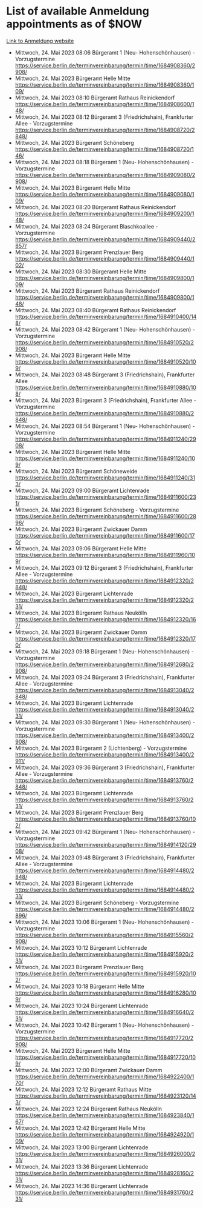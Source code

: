 # List of available Anmeldung appointments as of $NOW
[Link to Anmeldung website](https://service.berlin.de/terminvereinbarung/termin/tag.php?termin=1&anliegen[]=120686&dienstleisterlist=122210,122217,327316,122219,327312,122227,327314,122231,327346,122243,327348,122254,122252,329742,122260,329745,122262,329748,122271,327278,122273,327274,122277,327276,330436,122280,327294,122282,327290,122284,327292,122291,327270,122285,327266,122286,327264,122296,327268,150230,329760,122297,327286,122294,327284,122312,329763,122314,329775,122304,327330,122311,327334,122309,327332,317869,122281,327352,122279,329772,122283,122276,327324,122274,327326,122267,329766,122246,327318,122251,327320,122257,327322,122208,327298,122226,327300&herkunft=http%3A%2F%2Fservice.berlin.de%2Fdienstleistung%2F120686%2F)
- Mittwoch, 24. Mai 2023 08:06 Bürgeramt 1 (Neu- Hohenschönhausen) - Vorzugstermine https://service.berlin.de/terminvereinbarung/termin/time/1684908360/2908/
- Mittwoch, 24. Mai 2023  Bürgeramt Helle Mitte https://service.berlin.de/terminvereinbarung/termin/time/1684908360/109/
- Mittwoch, 24. Mai 2023 08:10 Bürgeramt Rathaus Reinickendorf https://service.berlin.de/terminvereinbarung/termin/time/1684908600/148/
- Mittwoch, 24. Mai 2023 08:12 Bürgeramt 3 (Friedrichshain), Frankfurter Allee - Vorzugstermine https://service.berlin.de/terminvereinbarung/termin/time/1684908720/2848/
- Mittwoch, 24. Mai 2023  Bürgeramt Schöneberg https://service.berlin.de/terminvereinbarung/termin/time/1684908720/146/
- Mittwoch, 24. Mai 2023 08:18 Bürgeramt 1 (Neu- Hohenschönhausen) - Vorzugstermine https://service.berlin.de/terminvereinbarung/termin/time/1684909080/2908/
- Mittwoch, 24. Mai 2023  Bürgeramt Helle Mitte https://service.berlin.de/terminvereinbarung/termin/time/1684909080/109/
- Mittwoch, 24. Mai 2023 08:20 Bürgeramt Rathaus Reinickendorf https://service.berlin.de/terminvereinbarung/termin/time/1684909200/148/
- Mittwoch, 24. Mai 2023 08:24 Bürgeramt Blaschkoallee - Vorzugstermine https://service.berlin.de/terminvereinbarung/termin/time/1684909440/2857/
- Mittwoch, 24. Mai 2023  Bürgeramt Prenzlauer Berg https://service.berlin.de/terminvereinbarung/termin/time/1684909440/102/
- Mittwoch, 24. Mai 2023 08:30 Bürgeramt Helle Mitte https://service.berlin.de/terminvereinbarung/termin/time/1684909800/109/
- Mittwoch, 24. Mai 2023  Bürgeramt Rathaus Reinickendorf https://service.berlin.de/terminvereinbarung/termin/time/1684909800/148/
- Mittwoch, 24. Mai 2023 08:40 Bürgeramt Rathaus Reinickendorf https://service.berlin.de/terminvereinbarung/termin/time/1684910400/148/
- Mittwoch, 24. Mai 2023 08:42 Bürgeramt 1 (Neu- Hohenschönhausen) - Vorzugstermine https://service.berlin.de/terminvereinbarung/termin/time/1684910520/2908/
- Mittwoch, 24. Mai 2023  Bürgeramt Helle Mitte https://service.berlin.de/terminvereinbarung/termin/time/1684910520/109/
- Mittwoch, 24. Mai 2023 08:48 Bürgeramt 3 (Friedrichshain), Frankfurter Allee https://service.berlin.de/terminvereinbarung/termin/time/1684910880/108/
- Mittwoch, 24. Mai 2023  Bürgeramt 3 (Friedrichshain), Frankfurter Allee - Vorzugstermine https://service.berlin.de/terminvereinbarung/termin/time/1684910880/2848/
- Mittwoch, 24. Mai 2023 08:54 Bürgeramt 1 (Neu- Hohenschönhausen) - Vorzugstermine https://service.berlin.de/terminvereinbarung/termin/time/1684911240/2908/
- Mittwoch, 24. Mai 2023  Bürgeramt Helle Mitte https://service.berlin.de/terminvereinbarung/termin/time/1684911240/109/
- Mittwoch, 24. Mai 2023  Bürgeramt Schöneweide https://service.berlin.de/terminvereinbarung/termin/time/1684911240/313/
- Mittwoch, 24. Mai 2023 09:00 Bürgeramt Lichtenrade https://service.berlin.de/terminvereinbarung/termin/time/1684911600/231/
- Mittwoch, 24. Mai 2023  Bürgeramt Schöneberg - Vorzugstermine https://service.berlin.de/terminvereinbarung/termin/time/1684911600/2896/
- Mittwoch, 24. Mai 2023  Bürgeramt Zwickauer Damm https://service.berlin.de/terminvereinbarung/termin/time/1684911600/170/
- Mittwoch, 24. Mai 2023 09:06 Bürgeramt Helle Mitte https://service.berlin.de/terminvereinbarung/termin/time/1684911960/109/
- Mittwoch, 24. Mai 2023 09:12 Bürgeramt 3 (Friedrichshain), Frankfurter Allee - Vorzugstermine https://service.berlin.de/terminvereinbarung/termin/time/1684912320/2848/
- Mittwoch, 24. Mai 2023  Bürgeramt Lichtenrade https://service.berlin.de/terminvereinbarung/termin/time/1684912320/231/
- Mittwoch, 24. Mai 2023  Bürgeramt Rathaus Neukölln https://service.berlin.de/terminvereinbarung/termin/time/1684912320/167/
- Mittwoch, 24. Mai 2023  Bürgeramt Zwickauer Damm https://service.berlin.de/terminvereinbarung/termin/time/1684912320/170/
- Mittwoch, 24. Mai 2023 09:18 Bürgeramt 1 (Neu- Hohenschönhausen) - Vorzugstermine https://service.berlin.de/terminvereinbarung/termin/time/1684912680/2908/
- Mittwoch, 24. Mai 2023 09:24 Bürgeramt 3 (Friedrichshain), Frankfurter Allee - Vorzugstermine https://service.berlin.de/terminvereinbarung/termin/time/1684913040/2848/
- Mittwoch, 24. Mai 2023  Bürgeramt Lichtenrade https://service.berlin.de/terminvereinbarung/termin/time/1684913040/231/
- Mittwoch, 24. Mai 2023 09:30 Bürgeramt 1 (Neu- Hohenschönhausen) - Vorzugstermine https://service.berlin.de/terminvereinbarung/termin/time/1684913400/2908/
- Mittwoch, 24. Mai 2023  Bürgeramt 2 (Lichtenberg) - Vorzugstermine https://service.berlin.de/terminvereinbarung/termin/time/1684913400/2911/
- Mittwoch, 24. Mai 2023 09:36 Bürgeramt 3 (Friedrichshain), Frankfurter Allee - Vorzugstermine https://service.berlin.de/terminvereinbarung/termin/time/1684913760/2848/
- Mittwoch, 24. Mai 2023  Bürgeramt Lichtenrade https://service.berlin.de/terminvereinbarung/termin/time/1684913760/231/
- Mittwoch, 24. Mai 2023  Bürgeramt Prenzlauer Berg https://service.berlin.de/terminvereinbarung/termin/time/1684913760/102/
- Mittwoch, 24. Mai 2023 09:42 Bürgeramt 1 (Neu- Hohenschönhausen) - Vorzugstermine https://service.berlin.de/terminvereinbarung/termin/time/1684914120/2908/
- Mittwoch, 24. Mai 2023 09:48 Bürgeramt 3 (Friedrichshain), Frankfurter Allee - Vorzugstermine https://service.berlin.de/terminvereinbarung/termin/time/1684914480/2848/
- Mittwoch, 24. Mai 2023  Bürgeramt Lichtenrade https://service.berlin.de/terminvereinbarung/termin/time/1684914480/231/
- Mittwoch, 24. Mai 2023  Bürgeramt Schöneberg - Vorzugstermine https://service.berlin.de/terminvereinbarung/termin/time/1684914480/2896/
- Mittwoch, 24. Mai 2023 10:06 Bürgeramt 1 (Neu- Hohenschönhausen) - Vorzugstermine https://service.berlin.de/terminvereinbarung/termin/time/1684915560/2908/
- Mittwoch, 24. Mai 2023 10:12 Bürgeramt Lichtenrade https://service.berlin.de/terminvereinbarung/termin/time/1684915920/231/
- Mittwoch, 24. Mai 2023  Bürgeramt Prenzlauer Berg https://service.berlin.de/terminvereinbarung/termin/time/1684915920/102/
- Mittwoch, 24. Mai 2023 10:18 Bürgeramt Helle Mitte https://service.berlin.de/terminvereinbarung/termin/time/1684916280/109/
- Mittwoch, 24. Mai 2023 10:24 Bürgeramt Lichtenrade https://service.berlin.de/terminvereinbarung/termin/time/1684916640/231/
- Mittwoch, 24. Mai 2023 10:42 Bürgeramt 1 (Neu- Hohenschönhausen) - Vorzugstermine https://service.berlin.de/terminvereinbarung/termin/time/1684917720/2908/
- Mittwoch, 24. Mai 2023  Bürgeramt Helle Mitte https://service.berlin.de/terminvereinbarung/termin/time/1684917720/109/
- Mittwoch, 24. Mai 2023 12:00 Bürgeramt Zwickauer Damm https://service.berlin.de/terminvereinbarung/termin/time/1684922400/170/
- Mittwoch, 24. Mai 2023 12:12 Bürgeramt Rathaus Mitte https://service.berlin.de/terminvereinbarung/termin/time/1684923120/143/
- Mittwoch, 24. Mai 2023 12:24 Bürgeramt Rathaus Neukölln https://service.berlin.de/terminvereinbarung/termin/time/1684923840/167/
- Mittwoch, 24. Mai 2023 12:42 Bürgeramt Helle Mitte https://service.berlin.de/terminvereinbarung/termin/time/1684924920/109/
- Mittwoch, 24. Mai 2023 13:00 Bürgeramt Lichtenrade https://service.berlin.de/terminvereinbarung/termin/time/1684926000/231/
- Mittwoch, 24. Mai 2023 13:36 Bürgeramt Lichtenrade https://service.berlin.de/terminvereinbarung/termin/time/1684928160/231/
- Mittwoch, 24. Mai 2023 14:36 Bürgeramt Lichtenrade https://service.berlin.de/terminvereinbarung/termin/time/1684931760/231/
